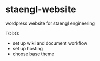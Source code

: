 staengl-website
===============

wordpress website for staengl engineering

TODO:
* set up wiki and document workflow
* set up hosting
* choose base theme
